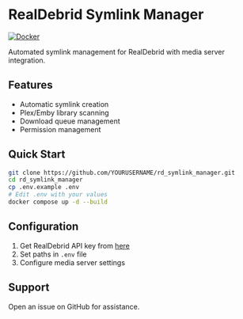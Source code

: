 # RealDebrid Symlink Manager

[![Docker](https://img.shields.io/badge/Docker-Enabled-blue.svg)](https://docs.docker.com)

Automated symlink management for RealDebrid with media server integration.

## Features
- Automatic symlink creation
- Plex/Emby library scanning
- Download queue management
- Permission management

## Quick Start
```bash
git clone https://github.com/YOURUSERNAME/rd_symlink_manager.git
cd rd_symlink_manager
cp .env.example .env
# Edit .env with your values
docker compose up -d --build
```

## Configuration
1. Get RealDebrid API key from [here](https://real-debrid.com/apitoken)
2. Set paths in `.env` file
3. Configure media server settings

## Support
Open an issue on GitHub for assistance.
